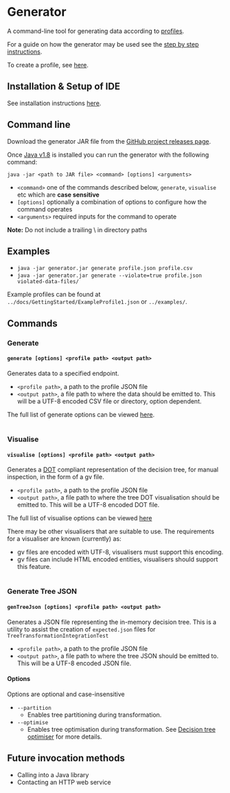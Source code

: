 # Generator

A command-line tool for generating data according to [profiles](../docs/Profiles.md).

For a guide on how the generator may be used see the [step by step instructions](../docs/GettingStarted/StepByStepInstructions.md).

 To create a profile, see [here](../docs/GettingStarted/CreatingAProfile.md).

## Installation & Setup of IDE

See installation instructions [here](./docs/GeneratorSetup.md).

## Command line

Download the generator JAR file from the [GitHub project releases page](https://github.com/ScottLogic/data-engineering-generator/releases/).


Once [Java v1.8](https://www.java.com/en/download/manual.jsp) is installed you can run the generator with the following command:

`java -jar <path to JAR file> <command> [options] <arguments>`

* `<command>` one of the commands described below, `generate`, `visualise` etc which are **case sensitive**
* `[options]` optionally a combination of options to configure how the command operates
* `<arguments>` required inputs for the command to operate

**Note:** Do not include a trailing \ in directory paths

## Examples
* `java -jar generator.jar generate profile.json profile.csv`
* `java -jar generator.jar generate --violate=true profile.json violated-data-files/`

Example profiles can be found at `../docs/GettingStarted/ExampleProfile1.json` or `../examples/`.

## Commands
### Generate
#### `generate [options] <profile path> <output path>`

Generates data to a specified endpoint.

* `<profile path>`, a path to the profile JSON file
* `<output path>`, a file path to where the data should be emitted to. This will be a UTF-8 encoded CSV file or directory, option dependent.

The full list of generate options can be viewed [here](../docs/Options/GenerateOptions.md).

#

### Visualise
#### `visualise [options] <profile path> <output path>`

Generates a <a href=https://en.wikipedia.org/wiki/DOT_(graph_description_language)>DOT</a> compliant representation of the decision tree, 
for manual inspection, in the form of a gv file.
* `<profile path>`, a path to the profile JSON file
* `<output path>`, a file path to where the tree DOT visualisation should be emitted to. This will be a UTF-8 encoded DOT file.

The full list of visualise options can be viewed [here](../docs/Options/VisualiseOptions.md) 

There may be other visualisers that are suitable to use. The requirements for a visualiser are known (currently) as:
- gv files are encoded with UTF-8, visualisers must support this encoding.
- gv files can include HTML encoded entities, visualisers should support this feature.

#
### Generate Tree JSON
#### `genTreeJson [options] <profile path> <output path>`

Generates a JSON file representing the in-memory decision tree.  This is a utility to assist the creation of `expected.json` files for `TreeTransformationIntegrationTest`

* `<profile path>`, a path to the profile JSON file
* `<output path>`, a file path to where the tree JSON should be emitted to. This will be a UTF-8 encoded JSON file.

#### Options
Options are optional and case-insensitive

* `--partition`
   * Enables tree partitioning during transformation.
* `--optimise`
   * Enables tree optimisation during transformation. See [Decision tree optimiser](./docs/OptimisationProcess.md) for more details.

## Future invocation methods

* Calling into a Java library
* Contacting an HTTP web service
